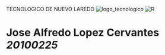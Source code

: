 TECNOLOGICO DE NUEVO LAREDO
![logo_tecnologico](https://user-images.githubusercontent.com/90371379/132696993-5fb53d62-2c3e-4d3e-ad83-4a73943c7a5e.jpg)
![R](https://user-images.githubusercontent.com/90371379/132697191-710265c3-8f5f-4ba4-a79f-46435fa01cd8.png)
# Jose Alfredo Lopez Cervantes *20100225*
